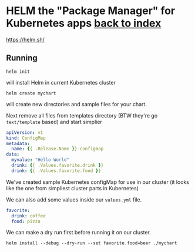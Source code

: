 # HELM the "Package Manager" for Kubernetes apps [back to index](/)

https://helm.sh/

## Running

    helm init

will install Helm in current Kubernetes cluster

    helm create mychart

will create new directories and sample files for your chart.

Next remove all files from templates directory (BTW they're go `text/template` based) and start simplier

```yml
apiVersion: v1
kind: ConfigMap
metadata:
  name: {{ .Release.Name }}-configmap
data:
  myvalue: "Hello World"
  drink: {{ .Values.favorite.drink }}
  drink: {{ .Values.favorite.food }}
```

We've created sample Kubernetes configMap for use in our cluster (it looks like the one from simpliest cluster parts in Kubernetes)

We can also add some values inside our `values.yml` file.

```yml
favorite:
  drink: coffee
  food: pizza
```

We can make a dry run first before running it on our cluster.

    helm install --debug --dry-run --set favorite.food=beer ./mychart
